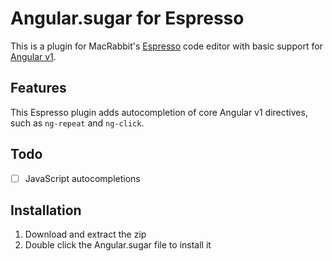 # Angular.sugar for Espresso
This is a plugin for MacRabbit's [Espresso](http://macrabbit.com/espresso/) code editor with basic support for [Angular v1](http://angularjs.org/).

## Features
This Espresso plugin adds autocompletion of core Angular v1 directives, such as `ng-repeat` and `ng-click`. 

## Todo
- [ ] JavaScript autocompletions

## Installation
1. Download and extract the zip
2. Double click the Angular.sugar file to install it
